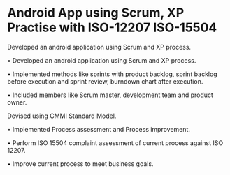 # Android App using Scrum, XP Practise with ISO-12207 ISO-15504

Developed an android application using Scrum and XP process.

•	Developed an android application using Scrum and XP process.

•	Implemented methods like sprints with product backlog, sprint backlog before execution and sprint review, burndown chart after execution.

•	Included members like Scrum master, development team and product owner.

Devised using CMMI Standard Model.

•	Implemented Process assessment and Process improvement.

•	Perform ISO 15504 complaint assessment of current process against ISO 12207.

•	Improve current process to meet business goals.

